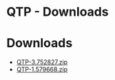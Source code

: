 
QTP - Downloads
===============

# Downloads

- [QTP-3.752827.zip](https://raw.githubusercontent.com/UrbanCode/IBM-UCB-PLUGINS/main/files/QTP/QTP-3.752827.zip)
- [QTP-1.579668.zip](https://raw.githubusercontent.com/UrbanCode/IBM-UCB-PLUGINS/main/files/QTP/QTP-1.579668.zip)
